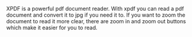 XPDF is a powerful pdf document reader. With xpdf you can read a pdf document and convert it to jpg if you need it to. If you want to zoom the document to read it more clear, there are zoom in and zoom out buttons which make it easier for you to read.